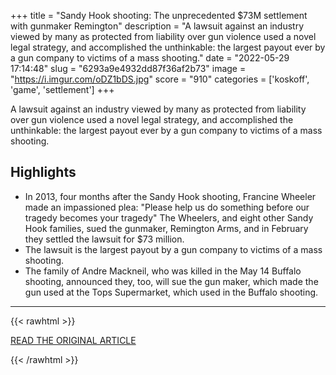 +++
title = "Sandy Hook shooting: The unprecedented $73M settlement with gunmaker Remington"
description = "A lawsuit against an industry viewed by many as protected from liability over gun violence used a novel legal strategy, and accomplished the unthinkable: the largest payout ever by a gun company to victims of a mass shooting."
date = "2022-05-29 17:14:48"
slug = "6293a9e4932dd87f36af2b73"
image = "https://i.imgur.com/oDZ1bDS.jpg"
score = "910"
categories = ['koskoff', 'game', 'settlement']
+++

A lawsuit against an industry viewed by many as protected from liability over gun violence used a novel legal strategy, and accomplished the unthinkable: the largest payout ever by a gun company to victims of a mass shooting.

## Highlights

- In 2013, four months after the Sandy Hook shooting, Francine Wheeler made an impassioned plea: "Please help us do something before our tragedy becomes your tragedy" The Wheelers, and eight other Sandy Hook families, sued the gunmaker, Remington Arms, and in February they settled the lawsuit for $73 million.
- The lawsuit is the largest payout by a gun company to victims of a mass shooting.
- The family of Andre Mackneil, who was killed in the May 14 Buffalo shooting, announced they, too, will sue the gun maker, which made the gun used at the Tops Supermarket, which used in the Buffalo shooting.

---

{{< rawhtml >}}
  <p class="article-category">
    <a target="_blank" href="https://www.cbsnews.com/news/sandy-hook-shooting-the-unprecedented-73m-settlement-with-gunmaker-remington/">READ THE ORIGINAL ARTICLE</a>
  </p>
{{< /rawhtml >}}
